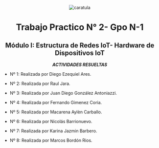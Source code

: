 <div align="center">

![caratula](https://github.com/user-attachments/assets/c421ebb9-bb06-43ec-bab3-834cb70d0cd0)


# Trabajo Practico N° 2- Gpo N-1
## Módulo I: Estructura de Redes IoT- Hardware de Dispositivos IoT

***ACTIVIDADES RESUELTAS***

</div>

- Nº 1: Realizada por Diego Ezequiel Ares.

- Nº 2: Realizada por Raul Jara.

- Nº 3: Realizada por Juan Diego González Antoniazzi.

- Nº 4: Realizada por Fernando Gimenez Coria.

- Nº 5: Realizada por Macarena Aylèn Carballo.

- Nº 6: Realizada por Nicolás Barrionuevo.

- Nº 7: Realizada por Karina Jazmin Barbero.

- Nº 8: Realizada por Marcos Bordón Rios.




